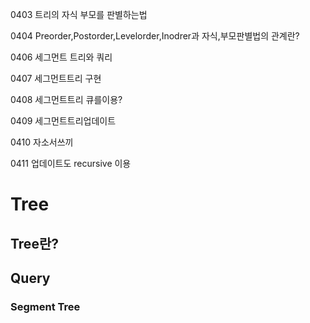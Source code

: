 0403    트리의 자식 부모를 판별하는법

0404    Preorder,Postorder,Levelorder,Inodrer과 자식,부모판별법의 관계란?

0406    세그먼트 트리와 쿼리

0407    세그먼트트리 구현


0408    세그먼트트리 큐를이용?

0409    세그먼트트리업데이트

0410    자소서쓰끼

0411    업데이트도 recursive 이용


# Tree


## Tree란?


## Query

### Segment Tree

